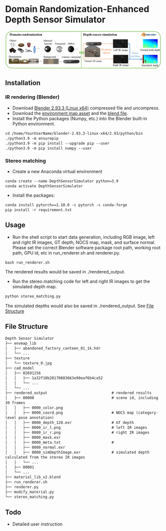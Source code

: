 # Domain Randomization-Enhanced Depth Sensor Simulator 
![teaser](teaser_dreds.png)

## Installation
### IR rendering (Blender)
- Download [Blender 2.93.3 (Linux x64)](https://download.blender.org/release/Blender2.93/blender-2.93.3-linux-x64.tar.xz) compressed file and uncompress.
- Download the [environment map asset](https://mirrors.pku.edu.cn/dl-release/DREDS_ECCV2022/simulator/envmap_lib.tar.gz) and the [blend file](https://mirrors.pku.edu.cn/dl-release/DREDS_ECCV2022/simulator/material_lib_v2.blend).
- Install the Python packages (Numpy, etc.) into the Blender built-in Python environment. 
```
cd /home/YourUserName/blender-2.93.3-linux-x64/2.93/python/bin
./python3.9 -m ensurepip
./python3.9 -m pip install --upgrade pip --user
./python3.9 -m pip install numpy --user
```

### Stereo matching
- Create a new Anaconda virtual environment
```
conda create --name DepthSensorSimulator python=3.9
conda activate DepthSensorSimulator
```
- Install the packages: 
```
conda install pytorch==1.10.0 -c pytorch -c conda-forge
pip install -r requirement.txt
```

## Usage
- Run the shell script to start data generation, including RGB image, left and right IR images, GT depth, NOCS map, mask, and surface normal. Please set the correct Blender software package root path, working root path, GPU id, etc in run_renderer.sh and renderer.py.
```
bash run_renderer.sh
```
The rendered results would be saved in ./rendered_output.
- Run the stereo matching code for left and right IR images to get the simulated depth map.
```bash 
python stereo_matching.py
```
The simulated depths would also be saved in ./rendered_output. See [File Structure](https://github.com/PKU-EPIC/DREDS/tree/main/DepthSensorSimulator#file-structure)

## File Structure
```
Depth Sensor Simulator
├── envmap_lib                                
│   ├── abandoned_factory_canteen_01_1k.hdr
│   └── ...
├── texture
│   └── texture_0.jpg
├── cad_model
│   ├── 02691156
│   │   ├── 1a32f10b20170883663e90eaf6b4ca52
│   │   └── ...
│   └── ...
├── rendered_output                             # rendered results
│   ├── 00000                                   # scene id, including 30 frames
│   │   ├── 0000_color.png
│   │   ├── 0000_coord.png                      # NOCS map (category-level pose annotation)
│   │   ├── 0000_depth_120.exr                  # GT depth
│   │   ├── 0000_ir_l.png                       # left IR images
│   │   ├── 0000_ir_r.png                       # right IR images
│   │   ├── 0000_mask.exr                       
│   │   ├── 0000_meta.txt                       # 
│   │   ├── 0000_normal.exr                    
│   │   ├── 0000_simDepthImage.exr              # simulated depth calculated from the stereo IR images
│   │   └── ...
│   ├── 00001
│   └── ...
├── material_lib_v2.blend
├── run_renderer.sh
├── renderer.py
├── modify_material.py
└── stereo_matching.py
```

## Todo
- Detailed user instruction